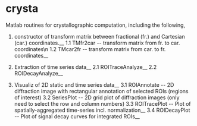 # crysta
Matlab routines for crystallographic computation, including the following,

1. constructor of transform matrix between fractional (fr.) and Cartesian (car.) coordinates.__
1.1 TMfr2car -- transform matrix from fr. to car. coordinates\n
1.2 TMcar2fr -- transform matrix from car. to fr. coordinates__

2. Extraction of time series data__
2.1 ROITraceAnalyze__
2.2 ROIDecayAnalyze__

3. Visualiz of 2D static and time series data__
3.1 ROIAnnotate -- 2D diffraction image with rectangular annotation of selected ROIs (regions of interest)
3.2 SeriesPlot -- 2D grid plot of diffraction images (only need to select the row and column numbers)
3.3 ROITracePlot -- Plot of spatially-aggregated time-series incl. normalization__
3.4 ROIDecayPlot -- Plot of signal decay curves for integrated ROIs__

